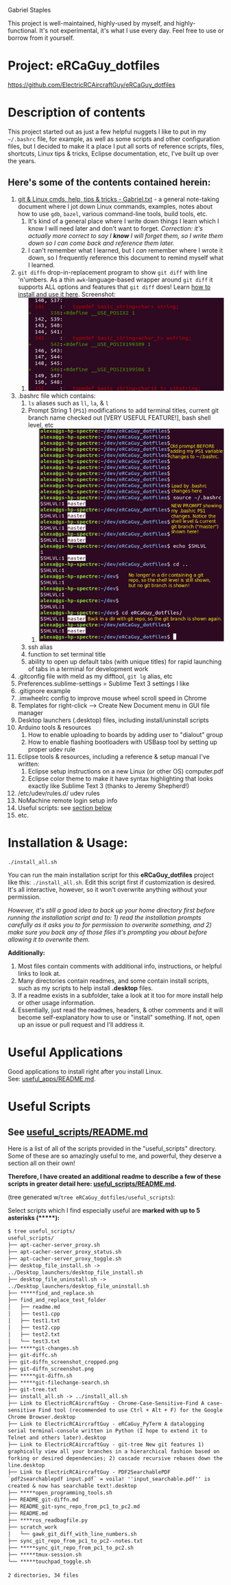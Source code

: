 Gabriel Staples

This project is well-maintained, highly-used by myself, and highly-functional. It's not experimental, it's what I use every day. Feel free to use or borrow from it yourself. 

# Project: eRCaGuy_dotfiles
https://github.com/ElectricRCAircraftGuy/eRCaGuy_dotfiles

# Description of contents
This project started out as just a few helpful nuggets I like to put in my `~/.bashrc` file, for example, as well as some scripts and other configuration files, but I decided to make it a place I put all sorts of reference scripts, files, shortcuts, Linux tips & tricks, Eclipse documentation, etc, I've built up over the years. 

## Here's some of the contents contained herein:
1. [git & Linux cmds, help, tips & tricks - Gabriel.txt](git%20%26%20Linux%20cmds%2C%20help%2C%20tips%20%26%20tricks%20-%20Gabriel.txt) - a general note-taking document where I jot down Linux commands, examples, notes about how to use `gdb`, `bazel`, various command-line tools, build tools, etc. 
    1. It's kind of a general place where I write down things I learn which I know I will need later and don't want to forget. _Correction: it's actually more correct to say I **know** I will forget them, so I write them down so I can come back and reference them later._
    1. I can't remember what I learned, but I *can* remember where I wrote it down, so I frequently reference this document to remind myself what I learned.
1. `git diffn` drop-in-replacement program to show `git diff` with line 'n'umbers. As a thin `awk`-language-based wrapper around `git diff` it supports ALL options and features that `git diff` does! Learn [how to install and use it here](useful_scripts/README_git-diffn.md). Screenshot:
    1. ![`git diffn` screenshot](useful_scripts/git-diffn_screenshot_cropped.png)
1. .bashrc file which contains:
    1. `ls` aliases such as `ll`, `la`, & `l`
    1. Prompt String 1 (`PS1`) modifications to add terminal titles, current git branch name checked out [VERY USEFUL FEATURE!], bash shell level, etc
        1. ![bash shell terminal prompt showing current git branch!](./bashrc_sample_terminal_prompt.png)
    1. ssh alias
    1. function to set terminal title
    1. ability to open up default tabs (with unique titles) for rapid launching of tabs in a terminal for development work
1. .gitconfig file with meld as my difftool, `git lg` alias, etc
1. Preferences.sublime-settings = Sublime Text 3 settings I like
1. .gitignore example
1. .imwheelrc config to improve mouse wheel scroll speed in Chrome
1. Templates for right-click --> Create New Document menu in GUI file manager
1. Desktop launchers (.desktop) files, including install/uninstall scripts
1. Arduino tools & resources
    1. How to enable uploading to boards by adding user to "dialout" group
    1. How to enable flashing bootloaders with USBasp tool by setting up proper udev rule
1. Eclipse tools & resources, including a reference & setup manual I've written:
    1. Eclipse setup instructions on a new Linux (or other OS) computer.pdf
    1. Eclipse color theme to make it have syntax highlighting that looks exactly like Sublime Text 3 (thanks to Jeremy Shepherd!)
1. /etc/udev/rules.d/ udev rules
1. NoMachine remote login setup info
1. Useful scripts: see [section below](#useful-scripts)
1. etc.

# Installation & Usage:

    ./install_all.sh

You can run the main installation script for this **eRCaGuy_dotfiles** project like this: `./install_all.sh`. Edit this script first if customization is desired. It's all interactive, however, so it won't overwrite anything without your permission. 

_However, it's still a good idea to back up your home directory first before running the installation script and to: 1) read the installation prompts carefully as it asks you to for permission to overwrite something, and 2) make sure you back any of those files it's prompting you about before allowing it to overwrite them._

**Additionally:**  

1. Most files contain comments with additional info, instructions, or helpful links to look at.
2. Many directories contain readmes, and some contain install scripts, such as my scripts to help install **.desktop** files. 
3. If a readme exists in a subfolder, take a look at it too for more install help or other usage information. 
4. Essentially, just read the readmes, headers, & other comments and it will become self-explanatory how to use or "install" something. If not, open up an issue or pull request and I'll address it. 

# Useful Applications
Good applications to install right after you install Linux.  
See: [useful_apps/README.md](useful_apps/README.md).

# Useful Scripts 
## See [useful_scripts/README.md](https://github.com/ElectricRCAircraftGuy/eRCaGuy_dotfiles/tree/master/useful_scripts#ercaguy_dotfilesuseful_scripts)

Here is a list of all of the scripts provided in the "useful_scripts" directory. Some of these are so amazingly useful to me, and powerful, they deserve a section all on their own! 

**Therefore, I have created an additional readme to describe a few of these scripts in greater detail here: [useful_scripts/README.md](https://github.com/ElectricRCAircraftGuy/eRCaGuy_dotfiles/tree/master/useful_scripts#ercaguy_dotfilesuseful_scripts).**

(tree generated w/`tree eRCaGuy_dotfiles/useful_scripts`):

Select scripts which I find especially useful are **marked with up to 5 asterisks (\*\*\*\*\*):**

    $ tree useful_scripts/
    useful_scripts/
    ├── apt-cacher-server_proxy.sh
    ├── apt-cacher-server_proxy_status.sh
    ├── apt-cacher-server_proxy_toggle.sh
    ├── desktop_file_install.sh -> ../Desktop_launchers/desktop_file_install.sh
    ├── desktop_file_uninstall.sh -> ../Desktop_launchers/desktop_file_uninstall.sh
    ├── *****find_and_replace.sh
    ├── find_and_replace_test_folder
    │   ├── readme.md
    │   ├── test1.cpp
    │   ├── test1.txt
    │   ├── test2.cpp
    │   ├── test2.txt
    │   └── test3.txt
    ├── *****git-changes.sh
    ├── git-diffc.sh
    ├── git-diffn_screenshot_cropped.png
    ├── git-diffn_screenshot.png
    ├── *****git-diffn.sh
    ├── *****git-filechange-search.sh
    ├── git-tree.txt
    ├── install_all.sh -> ../install_all.sh
    ├── Link to ElectricRCAircraftGuy - Chrome-Case-Sensitive-Find A case-sensitive Find tool (recommended to use Ctrl + Alt + F) for the Google Chrome Browser.desktop
    ├── Link to ElectricRCAircraftGuy - eRCaGuy_PyTerm A datalogging serial terminal-console written in Python (I hope to extend it to Telnet and others later).desktop
    ├── Link to ElectricRCAircraftGuy - git-tree New git features 1) graphically view all your branches in a hierarchical fashion based on forking or desired dependencies; 2) cascade recursive rebases down the line.desktop
    ├── Link to ElectricRCAircraftGuy - PDF2SearchablePDF `pdf2searchablepdf input.pdf` = voila! ''input_searchable.pdf'' is created & now has searchable text!.desktop
    ├── *****open_programming_tools.sh
    ├── README_git-diffn.md
    ├── README_git-sync_repo_from_pc1_to_pc2.md
    ├── README.md
    ├── ****ros_readbagfile.py
    ├── scratch_work
    │   └── gawk_git_diff_with_line_numbers.sh
    ├── sync_git_repo_from_pc1_to_pc2--notes.txt
    ├── *****sync_git_repo_from_pc1_to_pc2.sh
    ├── *****tmux-session.sh
    └── *****touchpad_toggle.sh

    2 directories, 34 files
